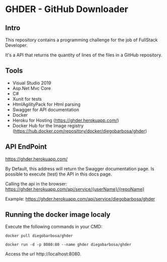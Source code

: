 # GHDER - GitHub Downloader

## Intro

This repository contains a programming challenge for the job of FullStack Developer.

It's a API that returns the quantity of lines of the files in a GitHub repository.

## Tools

- Visual Studio 2019
- Asp.Net Mvc Core
- C#
- Xunit for tests
- HtmlAgilityPack for Html parsing
- Swagger for API documentation
- Docker
- Heroku for Hosting (https://ghder.herokuapp.com/)
- Docker Hub for the Image registry (https://hub.docker.com/repository/docker/diegobarbosa/ghder)


## API EndPoint

https://ghder.herokuapp.com/

By Default, this address will return the Swagger documentation page. Is possible to execute (test) the API in this docs page.

Calling the api in the browser: https://ghder.herokuapp.com/api/service/{userName}/{repoName}

Example: https://ghder.herokuapp.com/api/service/diegobarbosa/ghder


## Running the docker image localy
Execute the following commands in your CMD:

```console
docker pull diegobarbosa/ghder

docker run -d -p 8080:80 --name ghder diegobarbosa/ghder
```
Access the url http://localhost:8080.


